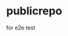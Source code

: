 # publicrepo
for e2e test
























































































































































































































































































































































































































































































































































































